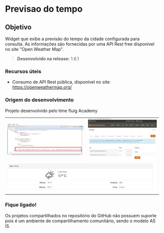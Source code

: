 # Previsao do tempo

Objetivo
----
Widget que exibe a previsão do tempo da cidade configurada para consulta. As informações são fornecidas por uma API Rest free disponível no site "Open Weather Map".

> **Desenvolvido na release:** 1.6.1

### Recursos úteis

* Consumo de API Rest pública, disponível no site: https://openweathermap.org/

### Origem do desenvolvimento

Projeto desenvolvido pelo time fluig Academy

<table>
  <tr>
    <td>
      <a href="https://github.com/fluig/Previsao-do-tempo/blob/master/Imagens/Code-API.jpg">
        <img src="https://github.com/fluig/Previsao-do-tempo/blob/master/Imagens/Code-API.jpg" alt="Screenshot 1">
      </a>
    </td>
    <td>
      <a href="https://github.com/fluig/Previsao-do-tempo/blob/master/Imagens/Token-API-OpenWeatherMap.jpg">
        <img src="https://github.com/fluig/Previsao-do-tempo/blob/master/Imagens/Token-API-OpenWeatherMap.jpg" alt="Screenshot 2">
      </a>
    </td>
  </tr>
  <tr>
    <td colspan="2">
      <a href="https://github.com/fluig/Previsao-do-tempo/blob/master/Imagens/Visualiza%C3%A7%C3%A3o-final.jpg">
        <img src="https://github.com/fluig/Previsao-do-tempo/blob/master/Imagens/Visualiza%C3%A7%C3%A3o-final.jpg" alt="Screenshot 3">
      </a>
    </td>
  </tr>
</table>

### Fique ligado!

Os projetos compartilhados no repositório do GitHub não possuem suporte pois é um ambiente de compartilhamento comunitário, sendo o modelo AS IS. 

